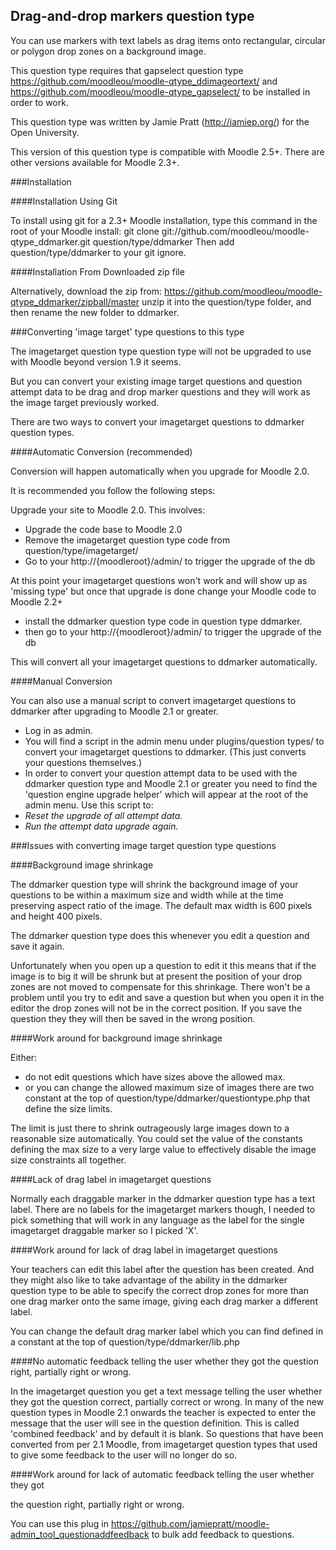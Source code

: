 Drag-and-drop markers question type
-----------------------------------

You can use markers with text labels as drag items onto rectangular, circular or
polygon drop zones on a background image.

This question type requires that gapselect question type
https://github.com/moodleou/moodle-qtype_ddimageortext/ and
https://github.com/moodleou/moodle-qtype_gapselect/
to be installed in order to work.

This question type was written by Jamie Pratt (http://jamiep.org/) for the Open
University.

This version of this question type is compatible with Moodle 2.5+. There are
other versions available for Moodle 2.3+.

###Installation

####Installation Using Git

To install using git for a 2.3+ Moodle installation, type this command in the
root of your Moodle install:
    git clone git://github.com/moodleou/moodle-qtype_ddmarker.git question/type/ddmarker
Then add question/type/ddmarker to your git ignore.

####Installation From Downloaded zip file

Alternatively, download the zip from:
    https://github.com/moodleou/moodle-qtype_ddmarker/zipball/master
unzip it into the question/type folder, and then rename the new folder to ddmarker.

###Converting 'image target' type questions to this type

The imagetarget question type question type will not be upgraded to use with Moodle beyond version 1.9 it seems.

But you can convert your existing image target questions and question attempt data to be drag and drop marker questions and they
will work as the image target previously worked.

There are two ways to convert your imagetarget questions to ddmarker question types.

####Automatic Conversion (recommended)

Conversion will happen automatically when you upgrade for Moodle 2.0.

It is recommended you follow the following steps:

Upgrade your site to Moodle 2.0. This involves:

* Upgrade the code base to Moodle 2.0
* Remove the imagetarget question type code from question/type/imagetarget/
* Go to your http://{moodleroot}/admin/ to trigger the upgrade of the db

At this point your imagetarget questions won't work and will show up as
'missing type' but once that upgrade is done change your Moodle code to Moodle 2.2+

* install the ddmarker question type code in question type ddmarker.
* then go to your http://{moodleroot}/admin/ to trigger the upgrade of the db

This will convert all your imagetarget questions to ddmarker automatically.

####Manual Conversion

You can also use a manual script to convert imagetarget questions to ddmarker
after upgrading to Moodle 2.1 or greater.

* Log in as admin.
* You will find a script in the admin menu under plugins/question types/ to
convert your imagetarget questions to ddmarker.
(This just converts your questions themselves.)
* In order to convert your question attempt data to be used with the ddmarker
question type and Moodle 2.1 or greater you need to find the 'question engine
upgrade helper' which will appear at the root of the admin menu. Use this script to:
* _Reset the upgrade of all attempt data._
* _Run the attempt data upgrade again._

###Issues with converting image target question type questions

####Background image shrinkage

The ddmarker question type will shrink the background image of your questions to
be within a maximum size and width while at the time preserving aspect ratio of
the image. The default max width is 600 pixels and height 400 pixels.

The ddmarker question type does this whenever you edit a question and save it again.

Unfortunately when you open up a question to edit it this means that if the
image is to big it will be shrunk but at present the position of your drop zones
are not moved to compensate for this shrinkage. There won't be a problem until
you try to edit and save a question but when you open it in the editor the drop
zones will not be in the correct position. If you save the question they
they will then be saved in the wrong position.

####Work around for background image shrinkage

Either:

* do not edit questions which have sizes above the allowed max.
* or you can change the allowed maximum size of images there are two constant at
the top of question/type/ddmarker/questiontype.php that define the size limits.

The limit is just there to shrink outrageously large images down to a reasonable
size automatically. You could set the value of the constants defining the max
size to a very large value to effectively disable the image size constraints all
together.

####Lack of drag label in imagetarget questions

Normally each draggable marker in the ddmarker question type has a text label.
There are no labels for the imagetarget markers though, I needed to pick
something that will work in any language as the label for the single imagetarget
draggable marker so I picked 'X'.

####Work around for lack of drag label in imagetarget questions

Your teachers can edit this label after the question has been created. And they
might also like to take advantage of the ability in the ddmarker question type
to be able to specify the correct drop zones for more than one drag marker onto
the same image, giving each drag marker a different label.

You can change the default drag marker label which you can find defined in a
constant at the top of question/type/ddmarker/lib.php

####No automatic feedback telling the user whether they got the question right, partially right or wrong.

In the imagetarget question you get a text message telling the user whether they
got the question correct, partially correct or wrong. In many of the new
question types in Moodle 2.1 onwards the teacher is expected to enter the
message that the user will see in the question definition. This is called
'combined feedback' and by default it is blank. So questions that have been
converted from per 2.1 Moodle, from imagetarget question types that used to
give some feedback to the user will no longer do so.

####Work around for lack of automatic feedback telling the user whether they got

the question right, partially right or wrong.

You can use this plug in
https://github.com/jamiepratt/moodle-admin_tool_questionaddfeedback to bulk add
feedback to questions.
